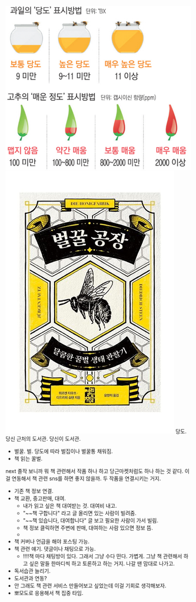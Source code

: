 ![alt text](image-2.png)
![alt text](image-3.png)
당도. 당신 근처의 도서관. 당신이 도서관.
- 벌꿀. 벌. 당도에 따라 벌집이나 벌꿀통 채워짐.
- 책 읽는 꿀벌.

next 졸작
보니까 뭐 책 관련해서 작품 하나 하고 당근마켓처럼도 하나 하는 것 같다. 이걸 연동해서 책 관련 sns를 하면 좋지 않을까. 두 작품을 연결시키는 거지. 
- 기존 책 정보 연결.
- 책 교환, 중고판매, 대여.
  - 내가 읽고 싶은 책 대여받는 것. 대여비 내고.
  - "~~책 구합니다" 라고 글 올리면 있는 사람이 빌려줌.
  - "~~책 있습니다, 대여합니다" 글 보고 필요한 사람이 가서 빌림. 
  - 책 정보 클릭하면 주변에 판매, 대여하는 사람 있으면 정보 뜸.
  - 
- 책 커버나 언급을 해야 포스팅 가능. 
- 책 관련 얘기. 댓글이나 채팅으로 가능. 
  - !!!!책 마다 채팅방이 있다. 그래서 그냥 수다 떤다. 가볍게. 그냥 책 관련해서 하고 싶은 말들 한마디씩 하고 토론하고 하는 거지. 나갈 땐 맘대로 나가고. 
- 독서습관 늘리기.
- 도서관과 연동?
- 안 그래도 책 관련 서비스 만들어보고 싶었는데 이걸 기회로 생각해보자. 
- 뽀모도로 응용해서 책 집중 타임.
